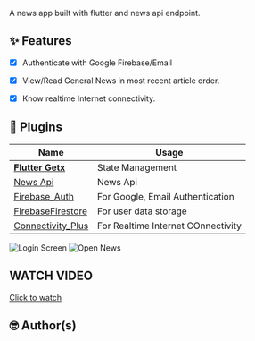 A news app built with flutter and news api endpoint.

## ✨ Features

- [x] Authenticate with Google Firebase/Email
- [x] View/Read General News in most recent article order.
- [x] Know realtime Internet connectivity.



## 🔌 Plugins

| Name                                                                  | Usage                                               |
| --------------------------------------------------------------------- | --------------------------------------------------- |
| [**Flutter Getx**]()     | State Management
| [News Api](https://newsapi.org/)                                      | News Api
| [Firebase_Auth]()                                      | For Google, Email Authentication
| [FirebaseFirestore]()                                      | For user data storage
| [Connectivity_Plus]()                                      | For Realtime Internet COnnectivity


![Login Screen](https://drive.google.com/file/d/19XcZ5ZLAEEF2WOVNFffa0xrx_-WIDSPq/view?usp=drive_link)
![Open News](https://drive.google.com/file/d/1aiJHRL22BLjDGN9UZ2IJ2jl3m_DMhQJ_/view?usp=drive_link)

## WATCH VIDEO
<a href= 'https://drive.google.com/file/d/1aGBmlbYq6ohNVdzum1JKQZdxaKRqhtcH/view?usp=drive_link'> Click to watch </a>

## 🤓 Author(s)



